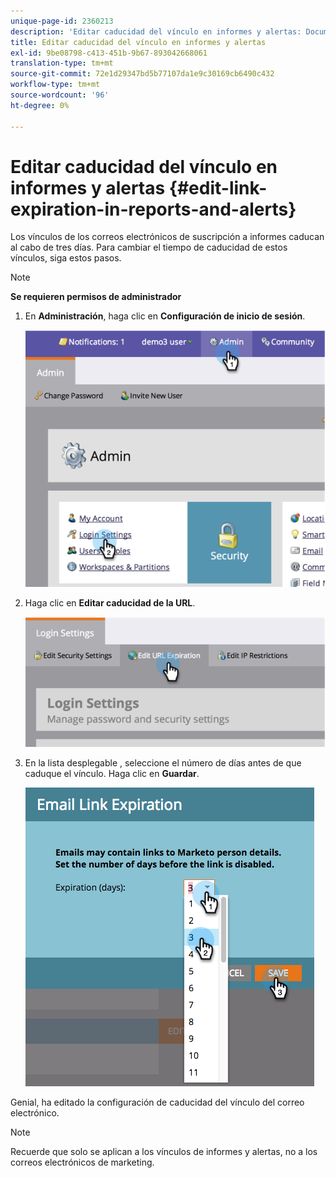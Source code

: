 ```yaml
---
unique-page-id: 2360213
description: 'Editar caducidad del vínculo en informes y alertas: Documentos de Marketo: Documentación del producto'
title: Editar caducidad del vínculo en informes y alertas
exl-id: 9be08798-c413-451b-9b67-893042668061
translation-type: tm+mt
source-git-commit: 72e1d29347bd5b77107da1e9c30169cb6490c432
workflow-type: tm+mt
source-wordcount: '96'
ht-degree: 0%

---
```


# Editar caducidad del vínculo en informes y alertas {#edit-link-expiration-in-reports-and-alerts}

Los vínculos de los correos electrónicos de suscripción a informes caducan al cabo de tres días. Para cambiar el tiempo de caducidad de estos vínculos, siga estos pasos.

>[!NOTE]
>
>**Se requieren permisos de administrador**

1. En **Administración**, haga clic en **Configuración de inicio de sesión**.

   ![](assets/image2014-9-24-11-3a33-3a31.png)

1. Haga clic en **Editar caducidad de la URL**.

   ![](assets/image2014-9-24-11-3a33-3a43.png)

1. En la lista desplegable , seleccione el número de días antes de que caduque el vínculo. Haga clic en **Guardar**.

   ![](assets/emaillinkexpiration.png)

Genial, ha editado la configuración de caducidad del vínculo del correo electrónico.

>[!NOTE]
>
>Recuerde que solo se aplican a los vínculos de informes y alertas, no a los correos electrónicos de marketing.
